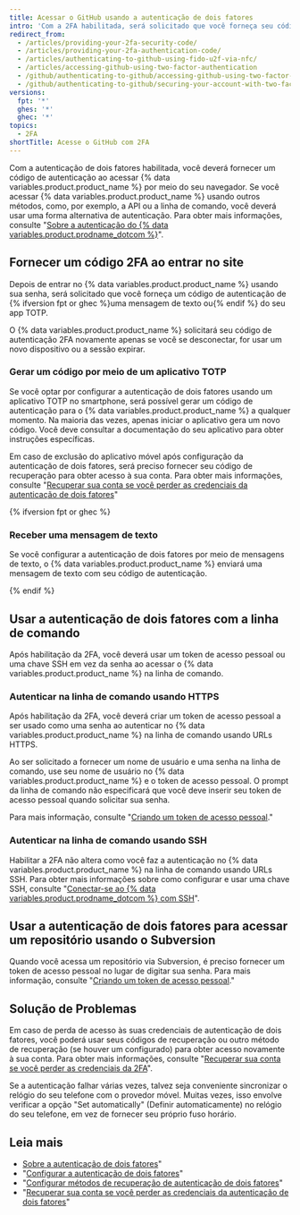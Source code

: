 ```yaml
---
title: Acessar o GitHub usando a autenticação de dois fatores
intro: 'Com a 2FA habilitada, será solicitado que você forneça seu código de autenticação de 2FA, bem como sua senha, ao iniciar a sessão no {% data variables.product.product_name %}.'
redirect_from:
  - /articles/providing-your-2fa-security-code/
  - /articles/providing-your-2fa-authentication-code/
  - /articles/authenticating-to-github-using-fido-u2f-via-nfc/
  - /articles/accessing-github-using-two-factor-authentication
  - /github/authenticating-to-github/accessing-github-using-two-factor-authentication
  - /github/authenticating-to-github/securing-your-account-with-two-factor-authentication-2fa/accessing-github-using-two-factor-authentication
versions:
  fpt: '*'
  ghes: '*'
  ghec: '*'
topics:
  - 2FA
shortTitle: Acesse o GitHub com 2FA
---
```


Com a autenticação de dois fatores habilitada, você deverá fornecer um código de autenticação ao acessar {% data variables.product.product_name %} por meio do seu navegador. Se você acessar {% data variables.product.product_name %} usando outros métodos, como, por exemplo, a API ou a linha de comando, você deverá usar uma forma alternativa de autenticação. Para obter mais informações, consulte "[Sobre a autenticação do {% data variables.product.prodname_dotcom %}](/github/authenticating-to-github/about-authentication-to-github)".

## Fornecer um código 2FA ao entrar no site

Depois de entrar no {% data variables.product.product_name %} usando sua senha, será solicitado que você forneça um código de autenticação de {% ifversion fpt or ghec %}uma mensagem de texto ou{% endif %} do seu app TOTP.

O {% data variables.product.product_name %} solicitará seu código de autenticação 2FA novamente apenas se você se desconectar, for usar um novo dispositivo ou a sessão expirar.

### Gerar um código por meio de um aplicativo TOTP

Se você optar por configurar a autenticação de dois fatores usando um aplicativo TOTP no smartphone, será possível gerar um código de autenticação para o {% data variables.product.product_name %} a qualquer momento. Na maioria das vezes, apenas iniciar o aplicativo gera um novo código. Você deve consultar a documentação do seu aplicativo para obter instruções específicas.

Em caso de exclusão do aplicativo móvel após configuração da autenticação de dois fatores, será preciso fornecer seu código de recuperação para obter acesso à sua conta. Para obter mais informações, consulte "[Recuperar sua conta se você perder as credenciais da autenticação de dois fatores](/articles/recovering-your-account-if-you-lose-your-2fa-credentials)"

{% ifversion fpt or ghec %}

### Receber uma mensagem de texto

Se você configurar a autenticação de dois fatores por meio de mensagens de texto, o {% data variables.product.product_name %} enviará uma mensagem de texto com seu código de autenticação.

{% endif %}

## Usar a autenticação de dois fatores com a linha de comando

Após habilitação da 2FA, você deverá usar um token de acesso pessoal ou uma chave SSH em vez da senha ao acessar o {% data variables.product.product_name %} na linha de comando.

### Autenticar na linha de comando usando HTTPS

Após habilitação da 2FA, você deverá criar um token de acesso pessoal a ser usado como uma senha ao autenticar no {% data variables.product.product_name %} na linha de comando usando URLs HTTPS.

Ao ser solicitado a fornecer um nome de usuário e uma senha na linha de comando, use seu nome de usuário no {% data variables.product.product_name %} e o token de acesso pessoal. O prompt da linha de comando não especificará que você deve inserir seu token de acesso pessoal quando solicitar sua senha.

Para mais informação, consulte "[Criando um token de acesso pessoal](/github/authenticating-to-github/creating-a-personal-access-token)."

### Autenticar na linha de comando usando SSH

Habilitar a 2FA não altera como você faz a autenticação no {% data variables.product.product_name %} na linha de comando usando URLs SSH. Para obter mais informações sobre como configurar e usar uma chave SSH, consulte "[Conectar-se ao {% data variables.product.prodname_dotcom %} com SSH](/articles/connecting-to-github-with-ssh/)".

## Usar a autenticação de dois fatores para acessar um repositório usando o Subversion

Quando você acessa um repositório via Subversion, é preciso fornecer um token de acesso pessoal no lugar de digitar sua senha. Para mais informação, consulte "[Criando um token de acesso pessoal](/github/authenticating-to-github/creating-a-personal-access-token)."

## Solução de Problemas

Em caso de perda de acesso às suas credenciais de autenticação de dois fatores, você poderá usar seus códigos de recuperação ou outro método de recuperação (se houver um configurado) para obter acesso novamente à sua conta. Para obter mais informações, consulte "[Recuperar sua conta se você perder as credenciais da 2FA](/articles/recovering-your-account-if-you-lose-your-2fa-credentials)".

Se a autenticação falhar várias vezes, talvez seja conveniente sincronizar o relógio do seu telefone com o provedor móvel. Muitas vezes, isso envolve verificar a opção "Set automatically" (Definir automaticamente) no relógio do seu telefone, em vez de fornecer seu próprio fuso horário.

## Leia mais

- [Sobre a autenticação de dois fatores](/articles/about-two-factor-authentication)"
- "[Configurar a autenticação de dois fatores](/articles/configuring-two-factor-authentication)"
- "[Configurar métodos de recuperação de autenticação de dois fatores](/articles/configuring-two-factor-authentication-recovery-methods)"
- "[Recuperar sua conta se você perder as credenciais da autenticação de dois fatores](/articles/recovering-your-account-if-you-lose-your-2fa-credentials)"
